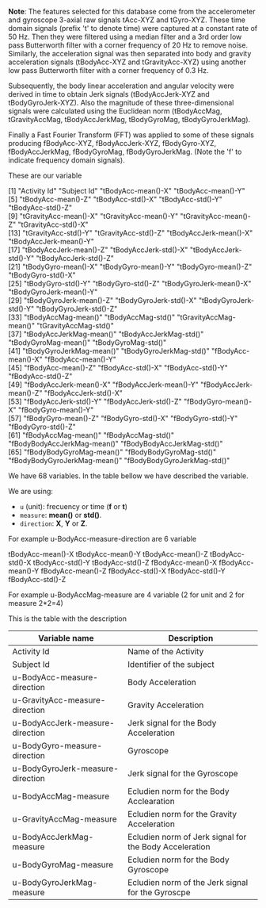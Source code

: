 **Note**: The features selected for this database come from the accelerometer and gyroscope 3-axial raw signals tAcc-XYZ and tGyro-XYZ. These time domain signals (prefix 't' to denote time) were captured at a constant rate of 50 Hz. Then they were filtered using a median filter and a 3rd order low pass Butterworth filter with a corner frequency of 20 Hz to remove noise. Similarly, the acceleration signal was then separated into body and gravity acceleration signals (tBodyAcc-XYZ and tGravityAcc-XYZ) using another low pass Butterworth filter with a corner frequency of 0.3 Hz. 

Subsequently, the body linear acceleration and angular velocity were derived in time to obtain Jerk signals (tBodyAccJerk-XYZ and tBodyGyroJerk-XYZ). Also the magnitude of these three-dimensional signals were calculated using the Euclidean norm (tBodyAccMag, tGravityAccMag, tBodyAccJerkMag, tBodyGyroMag, tBodyGyroJerkMag). 

Finally a Fast Fourier Transform (FFT) was applied to some of these signals producing fBodyAcc-XYZ, fBodyAccJerk-XYZ, fBodyGyro-XYZ, fBodyAccJerkMag, fBodyGyroMag, fBodyGyroJerkMag. (Note the 'f' to indicate frequency domain signals). 

These are our variable

 [1] "Activity Id"                 "Subject Id"                  "tBodyAcc-mean()-X"           "tBodyAcc-mean()-Y"          
 [5] "tBodyAcc-mean()-Z"           "tBodyAcc-std()-X"            "tBodyAcc-std()-Y"            "tBodyAcc-std()-Z"           
 [9] "tGravityAcc-mean()-X"        "tGravityAcc-mean()-Y"        "tGravityAcc-mean()-Z"        "tGravityAcc-std()-X"        
[13] "tGravityAcc-std()-Y"         "tGravityAcc-std()-Z"         "tBodyAccJerk-mean()-X"       "tBodyAccJerk-mean()-Y"      
[17] "tBodyAccJerk-mean()-Z"       "tBodyAccJerk-std()-X"        "tBodyAccJerk-std()-Y"        "tBodyAccJerk-std()-Z"       
[21] "tBodyGyro-mean()-X"          "tBodyGyro-mean()-Y"          "tBodyGyro-mean()-Z"          "tBodyGyro-std()-X"          
[25] "tBodyGyro-std()-Y"           "tBodyGyro-std()-Z"           "tBodyGyroJerk-mean()-X"      "tBodyGyroJerk-mean()-Y"     
[29] "tBodyGyroJerk-mean()-Z"      "tBodyGyroJerk-std()-X"       "tBodyGyroJerk-std()-Y"       "tBodyGyroJerk-std()-Z"      
[33] "tBodyAccMag-mean()"          "tBodyAccMag-std()"           "tGravityAccMag-mean()"       "tGravityAccMag-std()"       
[37] "tBodyAccJerkMag-mean()"      "tBodyAccJerkMag-std()"       "tBodyGyroMag-mean()"         "tBodyGyroMag-std()"         
[41] "tBodyGyroJerkMag-mean()"     "tBodyGyroJerkMag-std()"      "fBodyAcc-mean()-X"           "fBodyAcc-mean()-Y"          
[45] "fBodyAcc-mean()-Z"           "fBodyAcc-std()-X"            "fBodyAcc-std()-Y"            "fBodyAcc-std()-Z"           
[49] "fBodyAccJerk-mean()-X"       "fBodyAccJerk-mean()-Y"       "fBodyAccJerk-mean()-Z"       "fBodyAccJerk-std()-X"       
[53] "fBodyAccJerk-std()-Y"        "fBodyAccJerk-std()-Z"        "fBodyGyro-mean()-X"          "fBodyGyro-mean()-Y"         
[57] "fBodyGyro-mean()-Z"          "fBodyGyro-std()-X"           "fBodyGyro-std()-Y"           "fBodyGyro-std()-Z"          
[61] "fBodyAccMag-mean()"          "fBodyAccMag-std()"           "fBodyBodyAccJerkMag-mean()"  "fBodyBodyAccJerkMag-std()"  
[65] "fBodyBodyGyroMag-mean()"     "fBodyBodyGyroMag-std()"      "fBodyBodyGyroJerkMag-mean()" "fBodyBodyGyroJerkMag-std()" 


We have 68 variables. In the table bellow we have described the variable.

We are using:
- `u` (unit): frecuency or time (**f** or **t**)
- `measure`: **mean()** or **std()**.
- `direction`: **X**, **Y** or **Z**.

For example u-BodyAcc-measure-direction are 6 variable

tBodyAcc-mean()-X
tBodyAcc-mean()-Y
tBodyAcc-mean()-Z
tBodyAcc-std()-X
tBodyAcc-std()-Y
tBodyAcc-std()-Z
fBodyAcc-mean()-X
fBodyAcc-mean()-Y
fBodyAcc-mean()-Z
fBodyAcc-std()-X
fBodyAcc-std()-Y
fBodyAcc-std()-Z

For example u-BodyAccMag-measure  are 4 variable (2 for unit and 2 for measure 2*2=4)
 
This is the table with the description

Variable name                    |  Description
-------------------------------- | -----------------------------
Activity Id                      |  Name of the Activity
Subject Id                       |  Identifier of the subject 
u-BodyAcc-measure-direction      |  Body Acceleration    
u-GravityAcc-measure-direction   |  Gravity Acceleration
u-BodyAccJerk-measure-direction  |  Jerk signal for the Body Acceleration
u-BodyGyro-measure-direction     |  Gyroscope
u-BodyGyroJerk-measure-direction |  Jerk signal for the Gyroscope
u-BodyAccMag-measure             |  Ecludien norm for the Body Acclearation
u-GravityAccMag-measure          |  Ecludien norm for the Gravity Acceleration
u-BodyAccJerkMag-measure         |  Ecludien norm of Jerk signal for the Body Acceleration
u-BodyGyroMag-measure            |  Ecludien norm for the Body Gyroscope        
u-BodyGyroJerkMag-measure        |  Ecludien norm of the Jerk signal for the Gyroscpe  
